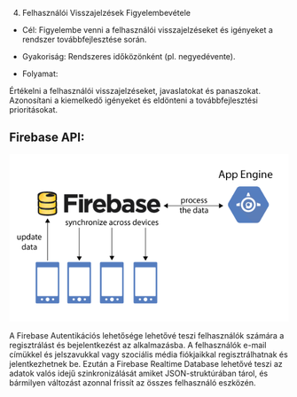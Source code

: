 4. Felhasználói Visszajelzések Figyelembevétele
- Cél: Figyelembe venni a felhasználói visszajelzéseket és igényeket a rendszer továbbfejlesztése során.

- Gyakoriság: Rendszeres időközönként (pl. negyedévente).

- Folyamat:

Értékelni a felhasználói visszajelzéseket, javaslatokat és panaszokat.
Azonosítani a kiemelkedő igényeket és eldönteni a továbbfejlesztési prioritásokat.

## Firebase API:

![](firebase.png)

A Firebase Autentikációs lehetősége lehetővé teszi felhasználók számára a regisztrálást és bejelentkezést az alkalmazásba.
A felhasználók e-mail címükkel és jelszavukkal vagy szociális média fiókjaikkal regisztrálhatnak és jelentkezhetnek be.
Ezután a Firebase Realtime Database lehetővé teszi az adatok valós idejű szinkronizálását
amiket JSON-struktúrában tárol, és bármilyen változást azonnal frissít az összes felhasználó eszközén.

